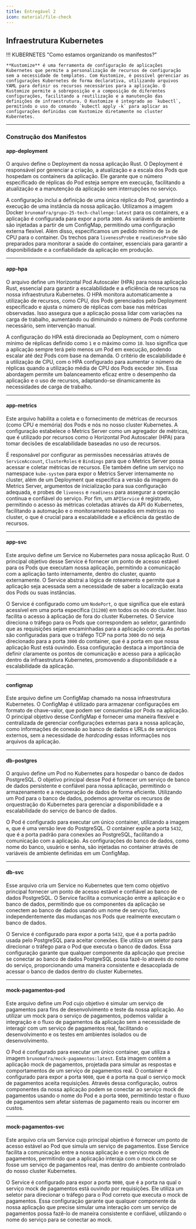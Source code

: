 ```yaml
---
title: Entregável 2
icon: material/file-check
---
```


## Infraestrutura Kubernetes

!!! KUBERNETES "Como estamos organizando os manifestos?"

    **Kustomize** é uma ferramenta de configuração de aplicações Kubernetes que permite a personalização de recursos de configuração sem a necessidade de templates. Com Kustomize, é possível gerenciar as configurações Kubernetes de forma declarativa, utilizando arquivos YAML para definir os recursos necessários para a aplicação. O Kustomize permite a sobreposição e a composição de diferentes configurações, facilitando a reutilização e a manutenção das definições de infraestrutura. O Kustomize é integrado ao `kubectl`, permitindo o uso do comando `kubectl apply -k` para aplicar as configurações definidas com Kustomize diretamente no cluster Kubernetes.

---

### Construção dos Manifestos

#### app-deployment

O arquivo define o Deployment da nossa aplicação Rust. O Deployment é responsável por gerenciar a criação, a atualização e a escala dos Pods que hospedam os containers da aplicação. Ele garante que o número especificado de réplicas do Pod esteja sempre em execução, facilitando a atualização e a manutenção da aplicação sem interrupções no serviço.

A configuração inclui a definição de uma única réplica do Pod, garantindo a execução de uma instância da nossa aplicação. Utilizamos a imagem Docker `brunomafra/grupo-25-tech-challenge:latest` para os containers, e a aplicação é configurada para expor a porta `3000`. As variáveis de ambiente são injetadas a partir de um ConfigMap, permitindo uma configuração externa flexível. Além disso, especificamos um pedido mínimo de `1m` de CPU para o container. Os trechos para `livenessProbe` e `readinessProbe` são preparados para monitorar a saúde do container, essenciais para garantir a disponibilidade e a confiabilidade da aplicação em produção.

---

#### app-hpa

O arquivo define um Horizontal Pod Autoscaler (HPA) para nossa aplicação Rust, essencial para garantir a escalabilidade e a eficiência de recursos na nossa infraestrutura Kubernetes. O HPA monitora automaticamente a utilização de recursos, como CPU, dos Pods gerenciados pelo Deployment especificado e ajusta o número de réplicas com base nas métricas observadas. Isso assegura que a aplicação possa lidar com variações na carga de trabalho, aumentando ou diminuindo o número de Pods conforme necessário, sem intervenção manual.

A configuração do HPA está direcionada ao Deployment, com o número mínimo de réplicas definido como `1` e o máximo como `10`. Isso significa que a aplicação sempre terá pelo menos um Pod em execução, podendo escalar até dez Pods com base na demanda. O critério de escalabilidade é a utilização de CPU, com o HPA configurado para aumentar o número de réplicas quando a utilização média de CPU dos Pods exceder `30%`. Essa abordagem permite um balanceamento eficaz entre o desempenho da aplicação e o uso de recursos, adaptando-se dinamicamente às necessidades de carga de trabalho.

---

#### app-metrics

Este arquivo habilita a coleta e o fornecimento de métricas de recursos (como CPU e memória) dos Pods e nós no nosso cluster Kubernetes. A configuração estabelece o Metrics Server como um agregador de métricas, que é utilizado por recursos como o Horizontal Pod Autoscaler (HPA) para tomar decisões de escalabilidade baseadas no uso de recursos.

É responsável por configurar as permissões necessárias através de `ServiceAccount`, `ClusterRoles` e `Bindings` para que o Metrics Server possa acessar e coletar métricas de recursos. Ele também define um serviço no namespace `kube-system` para expor o Metrics Server internamente no cluster, além de um Deployment que especifica a versão da imagem do Metrics Server, argumentos de inicialização para sua configuração adequada, e probes de `liveness` e `readiness` para assegurar a operação contínua e confiável do serviço. Por fim, um `APIService` é registrado, permitindo o acesso às métricas coletadas através da API do Kubernetes, facilitando a automação e o monitoramento baseados em métricas no cluster, o que é crucial para a escalabilidade e a eficiência da gestão de recursos.

---

#### app-svc

Este arquivo define um Service no Kubernetes para nossa aplicação Rust. O principal objetivo desse Service é fornecer um ponto de acesso estável para os Pods que executam nossa aplicação, permitindo a comunicação com a aplicação tanto internamente, dentro do cluster, quanto externamente. O Service abstrai a lógica de roteamento e permite que a aplicação seja acessada sem a necessidade de saber a localização exata dos Pods ou suas instâncias.

O Service é configurado como um `NodePort`, o que significa que ele estará acessível em uma porta específica (`31200`) em todos os nós do cluster. Isso facilita o acesso à aplicação de fora do cluster Kubernetes. O Service direciona o tráfego para os Pods que correspondem ao seletor, garantindo que as requisições sejam encaminhadas para a aplicação correta. As portas são configuradas para que o tráfego TCP na porta `3000` do nó seja direcionado para a porta `3000` do container, que é a porta em que nossa aplicação Rust está ouvindo. Essa configuração destaca a importância de definir claramente os pontos de comunicação e acesso para a aplicação dentro da infraestrutura Kubernetes, promovendo a disponibilidade e a escalabilidade da aplicação.

---

#### configmap

Este arquivo define um ConfigMap chamado na nossa infraestrutura Kubernetes. O ConfigMap é utilizado para armazenar configurações em formato de chave-valor, que podem ser consumidas por Pods na aplicação. O principal objetivo desse ConfigMap é fornecer uma maneira flexível e centralizada de gerenciar configurações externas para a nossa aplicação, como informações de conexão ao banco de dados e URLs de serviços externos, sem a necessidade de _hardcoding_ essas informações nos arquivos da aplicação.

---

#### db-postgres

O arquivo define um Pod no Kubernetes para hospedar o banco de dados PostgreSQL. O objetivo principal desse Pod é fornecer um serviço de banco de dados persistente e confiável para nossa aplicação, permitindo o armazenamento e a recuperação de dados de forma eficiente. Utilizando um Pod para o banco de dados, podemos aproveitar os recursos de orquestração do Kubernetes para gerenciar a disponibilidade e a escalabilidade do serviço de banco de dados.

O Pod é configurado para executar um único container, utilizando a imagem `m`, que é uma versão leve do PostgreSQL. O container expõe a porta `5432`, que é a porta padrão para conexões ao PostgreSQL, facilitando a comunicação com a aplicação. As configurações do banco de dados, como nome do banco, usuário e senha, são injetadas no container através de variáveis de ambiente definidas em um ConfigMap.

---

#### db-svc

Esse arquivo cria um Service no Kubernetes que tem como objetivo principal fornecer um ponto de acesso estável e confiável ao banco de dados PostgreSQL. O Service facilita a comunicação entre a aplicação e o banco de dados, permitindo que os componentes da aplicação se conectem ao banco de dados usando um nome de serviço fixo, independentemente das mudanças nos Pods que realmente executam o banco de dados.

O Service é configurado para expor a porta `5432`, que é a porta padrão usada pelo PostgreSQL para aceitar conexões. Ele utiliza um seletor para direcionar o tráfego para o Pod que executa o banco de dados. Essa configuração garante que qualquer componente da aplicação que precise se conectar ao banco de dados PostgreSQL possa fazê-lo através do nome do serviço, proporcionando uma maneira consistente e desacoplada de acessar o banco de dados dentro do cluster Kubernetes.

---

#### mock-pagamentos-pod

Este arquivo define um Pod cujo objetivo é simular um serviço de pagamentos para fins de desenvolvimento e teste da nossa aplicação. Ao utilizar um mock para o serviço de pagamentos, podemos validar a integração e o fluxo de pagamentos da aplicação sem a necessidade de interagir com um serviço de pagamentos real, facilitando o desenvolvimento e os testes em ambientes isolados ou de desenvolvimento.

O Pod é configurado para executar um único container, que utiliza a imagem `brunomafra/mock-pagamentos:latest`. Esta imagem contém a aplicação mock de pagamentos, projetada para simular as respostas e comportamentos de um serviço de pagamentos real. O container é configurado para expor a porta `9000`, que é a porta na qual o serviço mock de pagamentos aceita requisições. Através dessa configuração, outros componentes da nossa aplicação podem se conectar ao serviço mock de pagamentos usando o nome do Pod e a porta `9000`, permitindo testar o fluxo de pagamentos sem afetar sistemas de pagamento reais ou incorrer em custos.

---

#### mock-pagamentos-svc

Este arquivo cria um Service cujo principal objetivo é fornecer um ponto de acesso estável ao Pod que simula um serviço de pagamentos. Esse Service facilita a comunicação entre a nossa aplicação e o serviço mock de pagamentos, permitindo que a aplicação interaja com o mock como se fosse um serviço de pagamentos real, mas dentro do ambiente controlado do nosso cluster Kubernetes.

O Service é configurado para expor a porta `9000`, que é a porta na qual o serviço mock de pagamentos está ouvindo por requisições. Ele utiliza um seletor para direcionar o tráfego para o Pod correto que executa o mock de pagamentos. Essa configuração garante que qualquer componente da nossa aplicação que precise simular uma interação com um serviço de pagamentos possa fazê-lo de maneira consistente e confiável, utilizando o nome do serviço para se conectar ao mock.